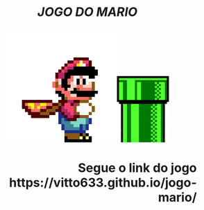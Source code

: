 # <p align="center"><em>JOGO DO MARIO</em></p>
<div align="center"><img src="img/mario.gif" class="mario" alt=""><img align="right-bottom" class="pipe" width="120px" src="img/pipe.png" alt=""></div> <div width="60%"align="right"><h1 align="top">Segue o link do jogo https://vitto633.github.io/jogo-mario/</h1></div> 


